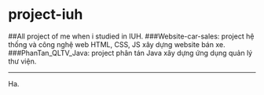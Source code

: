 # project-iuh
##All project of me when i studied in IUH.
###Website-car-sales: project hệ thống và công nghệ web HTML, CSS, JS xây dựng website bán xe.
###PhanTan_QLTV_Java: project phân tán Java xây dựng ứng dụng quản lý thư viện.


----
Ha.

